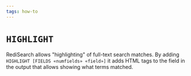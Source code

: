 ```yaml
---
tags: how-to
---
```


# `HIGHLIGHT`
RediSearch allows "highlighting" of full-text search matches. By adding `HIGHLIGHT [FIELDS «numfields» «field»]` it adds HTML tags to the field in the output that allows showing what terms matched.
